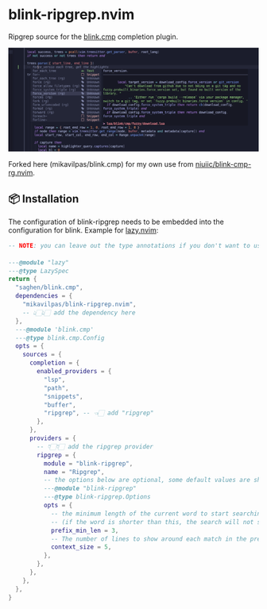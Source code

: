 # blink-ripgrep.nvim

Ripgrep source for the [blink.cmp](https://github.com/Saghen/blink.cmp)
completion plugin.

![blink-ripgrep search with a context preview](./demo/screenshot.png)

Forked here (mikavilpas/blink.cmp) for my own use from
[niuiic/blink-cmp-rg.nvim](https://github.com/niuiic/blink-cmp-rg.nvim).

## 📦 Installation

The configuration of blink-ripgrep needs to be embedded into the configuration
for blink. Example for [lazy.nvim](https://lazy.folke.io/):

```lua
-- NOTE: you can leave out the type annotations if you don't want to use them

---@module "lazy"
---@type LazySpec
return {
  "saghen/blink.cmp",
  dependencies = {
    "mikavilpas/blink-ripgrep.nvim",
    -- 👆🏻👆🏻 add the dependency here
  },
  ---@module 'blink.cmp'
  ---@type blink.cmp.Config
  opts = {
    sources = {
      completion = {
        enabled_providers = {
          "lsp",
          "path",
          "snippets",
          "buffer",
          "ripgrep", -- 👈🏻 add "ripgrep"
        },
      },
      providers = {
        -- 👇🏻👇🏻 add the ripgrep provider
        ripgrep = {
          module = "blink-ripgrep",
          name = "Ripgrep",
          -- the options below are optional, some default values are shown
          ---@module "blink-ripgrep"
          ---@type blink-ripgrep.Options
          opts = {
            -- the minimum length of the current word to start searching
            -- (if the word is shorter than this, the search will not start)
            prefix_min_len = 3,
            -- The number of lines to show around each match in the preview window
            context_size = 5,
          },
        },
      },
    },
  },
}
```
